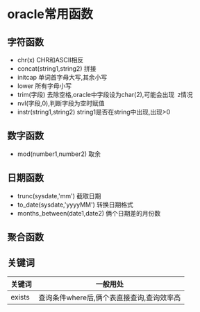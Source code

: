 # oracle常用函数

## 字符函数
- chr(x) CHR和ASCII相反
- concat(string1,string2) 拼接
- initcap 单词首字母大写,其余小写
- lower 所有字母小写
- trim(字段) 去除空格,oracle中字段设为char(2),可能会出现` 2`情况
- nvl(字段,0),判断字段为空时赋值
- instr(string1,string2) string1是否在string中出现,出现>0


## 数字函数
- mod(number1,number2) 取余


## 日期函数
- trunc(sysdate,'mm') 截取日期
- to_date(sysdate,'yyyyMM') 转换日期格式
- months_between(date1,date2) 俩个日期差的月份数

## 聚合函数

## 关键词

| 关键词 | 一般用处 |
| ---- | ----|
|exists|查询条件where后,俩个表直接查询,查询效率高|

